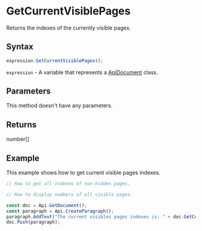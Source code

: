 # GetCurrentVisiblePages

Returns the indexes of the currently visible pages.

## Syntax

```javascript
expression.GetCurrentVisiblePages();
```

`expression` - A variable that represents a [ApiDocument](../ApiDocument.md) class.

## Parameters

This method doesn't have any parameters.

## Returns

number[]

## Example

This example shows how to get current visible pages indexes.

```javascript editor-docx
// How to get all indexes of non-hidden pages.

// How to display numbers of all visible pages.

const doc = Api.GetDocument();
const paragraph = Api.CreateParagraph();
paragraph.AddText("The current visibles pages indexes is: " + doc.GetCurrentVisiblePages());
doc.Push(paragraph);

```
